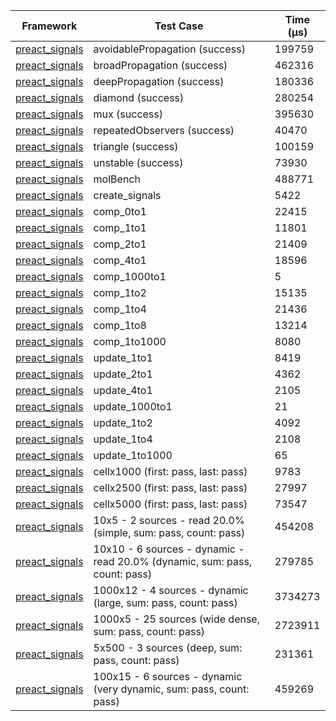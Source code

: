 | Framework | Test Case | Time (μs) |
| --- | --- | --- |
| [preact_signals](https://pub.dev/packages/preact_signals) | avoidablePropagation (success) | 199759 |
| [preact_signals](https://pub.dev/packages/preact_signals) | broadPropagation (success) | 462316 |
| [preact_signals](https://pub.dev/packages/preact_signals) | deepPropagation (success) | 180336 |
| [preact_signals](https://pub.dev/packages/preact_signals) | diamond (success) | 280254 |
| [preact_signals](https://pub.dev/packages/preact_signals) | mux (success) | 395630 |
| [preact_signals](https://pub.dev/packages/preact_signals) | repeatedObservers (success) | 40470 |
| [preact_signals](https://pub.dev/packages/preact_signals) | triangle (success) | 100159 |
| [preact_signals](https://pub.dev/packages/preact_signals) | unstable (success) | 73930 |
| [preact_signals](https://pub.dev/packages/preact_signals) | molBench | 488771 |
| [preact_signals](https://pub.dev/packages/preact_signals) | create_signals | 5422 |
| [preact_signals](https://pub.dev/packages/preact_signals) | comp_0to1 | 22415 |
| [preact_signals](https://pub.dev/packages/preact_signals) | comp_1to1 | 11801 |
| [preact_signals](https://pub.dev/packages/preact_signals) | comp_2to1 | 21409 |
| [preact_signals](https://pub.dev/packages/preact_signals) | comp_4to1 | 18596 |
| [preact_signals](https://pub.dev/packages/preact_signals) | comp_1000to1 | 5 |
| [preact_signals](https://pub.dev/packages/preact_signals) | comp_1to2 | 15135 |
| [preact_signals](https://pub.dev/packages/preact_signals) | comp_1to4 | 21436 |
| [preact_signals](https://pub.dev/packages/preact_signals) | comp_1to8 | 13214 |
| [preact_signals](https://pub.dev/packages/preact_signals) | comp_1to1000 | 8080 |
| [preact_signals](https://pub.dev/packages/preact_signals) | update_1to1 | 8419 |
| [preact_signals](https://pub.dev/packages/preact_signals) | update_2to1 | 4362 |
| [preact_signals](https://pub.dev/packages/preact_signals) | update_4to1 | 2105 |
| [preact_signals](https://pub.dev/packages/preact_signals) | update_1000to1 | 21 |
| [preact_signals](https://pub.dev/packages/preact_signals) | update_1to2 | 4092 |
| [preact_signals](https://pub.dev/packages/preact_signals) | update_1to4 | 2108 |
| [preact_signals](https://pub.dev/packages/preact_signals) | update_1to1000 | 65 |
| [preact_signals](https://pub.dev/packages/preact_signals) | cellx1000 (first: pass, last: pass) | 9783 |
| [preact_signals](https://pub.dev/packages/preact_signals) | cellx2500 (first: pass, last: pass) | 27997 |
| [preact_signals](https://pub.dev/packages/preact_signals) | cellx5000 (first: pass, last: pass) | 73547 |
| [preact_signals](https://pub.dev/packages/preact_signals) | 10x5 - 2 sources - read 20.0% (simple, sum: pass, count: pass) | 454208 |
| [preact_signals](https://pub.dev/packages/preact_signals) | 10x10 - 6 sources - dynamic - read 20.0% (dynamic, sum: pass, count: pass) | 279785 |
| [preact_signals](https://pub.dev/packages/preact_signals) | 1000x12 - 4 sources - dynamic (large, sum: pass, count: pass) | 3734273 |
| [preact_signals](https://pub.dev/packages/preact_signals) | 1000x5 - 25 sources (wide dense, sum: pass, count: pass) | 2723911 |
| [preact_signals](https://pub.dev/packages/preact_signals) | 5x500 - 3 sources (deep, sum: pass, count: pass) | 231361 |
| [preact_signals](https://pub.dev/packages/preact_signals) | 100x15 - 6 sources - dynamic (very dynamic, sum: pass, count: pass) | 459269 |
